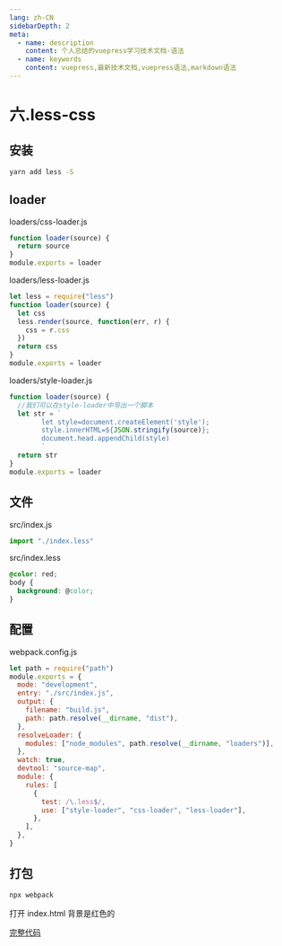 ```yaml
---
lang: zh-CN
sidebarDepth: 2
meta:
  - name: description
    content: 个人总结的vuepress学习技术文档-语法
  - name: keywords
    content: vuepress,最新技术文档,vuepress语法,markdown语法
---
```


# 六.less-css

## 安装

```bash
yarn add less -S
```

## loader

loaders/css-loader.js

```js
function loader(source) {
  return source
}
module.exports = loader
```

loaders/less-loader.js

```js
let less = require("less")
function loader(source) {
  let css
  less.render(source, function(err, r) {
    css = r.css
  })
  return css
}
module.exports = loader
```

loaders/style-loader.js

```js
function loader(source) {
  //我们可以在style-loader中导出一个脚本
  let str = `
        let style=document.createElement('style');
        style.innerHTML=${JSON.stringify(source)};
        document.head.appendChild(style)
        `
  return str
}
module.exports = loader
```

## 文件

src/index.js

```js
import "./index.less"
```

src/index.less

```css
@color: red;
body {
  background: @color;
}
```

## 配置

webpack.config.js

```js
let path = require("path")
module.exports = {
  mode: "development",
  entry: "./src/index.js",
  output: {
    filename: "build.js",
    path: path.resolve(__dirname, "dist"),
  },
  resolveLoader: {
    modules: ["node_modules", path.resolve(__dirname, "loaders")],
  },
  watch: true,
  devtool: "source-map",
  module: {
    rules: [
      {
        test: /\.less$/,
        use: ["style-loader", "css-loader", "less-loader"],
      },
    ],
  },
}
```

## 打包

```bash
npx webpack
```

打开 index.html 背景是红色的

[完整代码](https://github.com/zhoubichuan/frontend-note/tree/master/3.dev/3.scaffolding/1.webpack/6.loader/6.less-loader)
